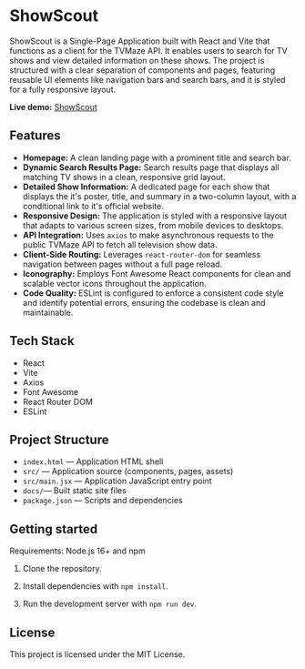 # ShowScout

ShowScout is a Single-Page Application built with React and Vite that functions as a client for the TVMaze API. It enables users to search for TV shows and view detailed information on these shows. The project is structured with a clear separation of components and pages, featuring reusable UI elements like navigation bars and search bars, and it is styled for a fully responsive layout.

**Live demo:** [ShowScout](https://kgithub7.github.io/ShowScout/#/)

## Features

* **Homepage:** A clean landing page with a prominent title and  search bar.
* **Dynamic Search Results Page:**  Search results page that displays all matching TV shows in a clean, responsive grid layout. 
* **Detailed Show Information:** A dedicated page for each show that displays the it's poster, title, and summary in a two-column layout, with a conditional link to it's official website.
* **Responsive Design:** The application is styled with a responsive layout that adapts to various screen sizes, from mobile devices to desktops.
* **API Integration:** Uses `axios` to make asynchronous requests to the public TVMaze API to fetch all television show data.
* **Client-Side Routing:** Leverages `react-router-dom` for seamless navigation between pages without a full page reload.
* **Iconography:** Employs Font Awesome React components for clean and scalable vector icons throughout the application.
* **Code Quality:** ESLint is configured to enforce a consistent code style and identify potential errors, ensuring the codebase is clean and maintainable.

## Tech Stack

- React
- Vite
- Axios
- Font Awesome
- React Router DOM
- ESLint

## Project Structure

- `index.html` — Application HTML shell
- `src/` — Application source (components, pages, assets)
- `src/main.jsx` — Application JavaScript entry point
- `docs/`— Built static site files
- `package.json` — Scripts and dependencies

## Getting started

Requirements: Node.js 16+ and npm

1. Clone the repository.

2. Install dependencies with `npm install`.

3. Run the development server with `npm run dev`.

## License

This project is licensed under the MIT License.